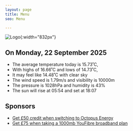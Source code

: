 ```yaml
---
layout: page
title: Menu
seo: Menu

---
```


![Logo](/images/logo.jpg){:width="832px"}

<!-- weather_marker starts -->
## On Monday, 22 September 2025

- The average temperature today is 15.73˚C,
- With highs of 16.66˚C and lows of 14.73˚C,
- It may feel like 14.48˚C with clear sky
- The wind speed is 1.79m/s and visibility is 10000m
- The pressure is 1028hPa and humidity is 43%
- The sun will rise at 05:54 and set at 18:07

<!-- weather_marker ends -->

## Sponsors

- [Get £50 credit when switching to Octopus Energy](https://bit.ly/3oD1nnS)
- [Get £75 when taking a 1000mb YouFibre broadband plan](https://aklam.io/91zWhU?)
